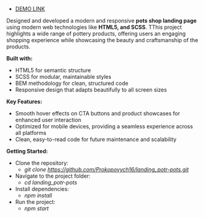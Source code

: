    - [DEMO LINK](https://Prokopovych16.github.io/landing_potr-pots/)

Designed and developed a modern and responsive **pots shop landing page** using modern web technologies like **HTML5, and SCSS**. TThis project highlights a wide range of pottery products, offering users an engaging shopping experience while showcasing the beauty and craftsmanship of the products.

**Built with:**
- HTML5 for semantic structure
- SCSS for modular, maintainable styles
- BEM methodology for clean, structured code
- Responsive design that adapts beautifully to all screen sizes

**Key Features:**
- Smooth hover effects on CTA buttons and product showcases for enhanced user interaction
- Optimized for mobile devices, providing a seamless experience across all platforms
- Clean, easy-to-read code for future maintenance and scalability



**Getting Started:**
- Clone the repository:
  - _git clone https://github.com/Prokopovych16/landing_potr-pots.git_
- Navigate to the project folder:
  - _cd landing_potr-pots_
- Install dependencies:
  - _npm install_
- Run the project:
  - _npm start_

